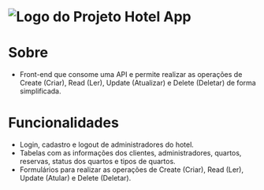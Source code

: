 # ![Logo do Projeto](https://user-images.githubusercontent.com/73081443/182045950-f5f23ee8-6470-4e94-b0e9-0a195986b5bb.png) Hotel App

# Sobre

- Front-end que consome uma API e permite realizar as operações de Create (Criar), Read (Ler), Update (Atualizar) e Delete (Deletar) de forma simplificada.

# Funcionalidades

- Login, cadastro e logout de administradores do hotel.
- Tabelas com as informações dos clientes, administradores, quartos, reservas, status dos quartos e tipos de quartos.
- Formulários para realizar as operações de Create (Criar), Read (Ler), Update (Atular) e Delete (Deletar).